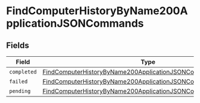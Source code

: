 # FindComputerHistoryByName200ApplicationJSONCommands


## Fields

| Field                                                                                                                                                     | Type                                                                                                                                                      | Required                                                                                                                                                  | Description                                                                                                                                               |
| --------------------------------------------------------------------------------------------------------------------------------------------------------- | --------------------------------------------------------------------------------------------------------------------------------------------------------- | --------------------------------------------------------------------------------------------------------------------------------------------------------- | --------------------------------------------------------------------------------------------------------------------------------------------------------- |
| `completed`                                                                                                                                               | [FindComputerHistoryByName200ApplicationJSONCommandsCompleted](../../models/operations/findcomputerhistorybyname200applicationjsoncommandscompleted.md)[] | :heavy_minus_sign:                                                                                                                                        | N/A                                                                                                                                                       |
| `failed`                                                                                                                                                  | [FindComputerHistoryByName200ApplicationJSONCommandsFailed](../../models/operations/findcomputerhistorybyname200applicationjsoncommandsfailed.md)[]       | :heavy_minus_sign:                                                                                                                                        | N/A                                                                                                                                                       |
| `pending`                                                                                                                                                 | [FindComputerHistoryByName200ApplicationJSONCommandsPending](../../models/operations/findcomputerhistorybyname200applicationjsoncommandspending.md)[]     | :heavy_minus_sign:                                                                                                                                        | N/A                                                                                                                                                       |